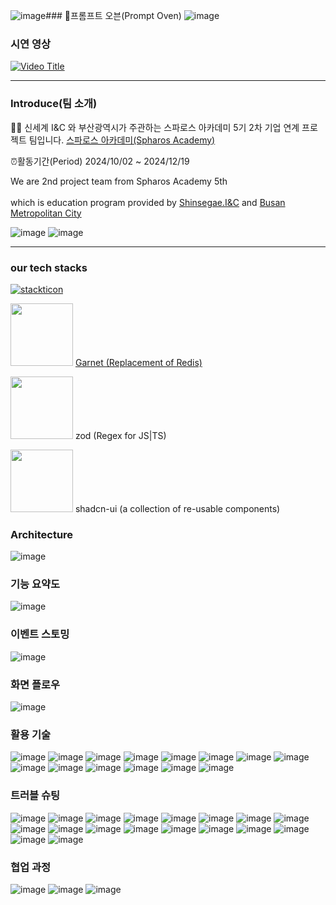 ![image](https://github.com/user-attachments/assets/aa99f96a-f213-46ca-9c23-6d9b31bd0db8)### 🐤프롬프트 오븐(Prompt Oven)
![image](https://github.com/user-attachments/assets/61aec1e6-c221-4098-8e33-ae43c322fde7)


### 시연 영상
[![Video Title](https://img.youtube.com/vi/AGIUcD3vmp8/0.jpg)](https://www.youtube.com/watch?v=AGIUcD3vmp8)


****
### Introduce(팀 소개)
 🙋‍♀️ 신세계 I&C 와 부산광역시가 주관하는 스파로스 아카데미 5기
2차 기업 연계 프로젝트 팀입니다.
[스파로스 아카데미(Spharos Academy)](https://swedu.spharosacademy.com/spharos_total.html)

⏰활동기간(Period) 2024/10/02 ~ 2024/12/19

We are 2nd project team from Spharos Academy 5th <br></br> which is education program provided by [Shinsegae.I&C](https://shinsegae-inc.com/) and [Busan Metropolitan City](busan.go.kr) 

![image](https://github.com/user-attachments/assets/726e04ef-b746-46f8-851b-25239c7e1a5e)
![image](https://github.com/user-attachments/assets/b06692b2-5b8b-42dd-a069-93991e1aeeed)



****

### our tech stacks
[![stackticon](https://firebasestorage.googleapis.com/v0/b/stackticon-81399.appspot.com/o/images%2F1732863069435?alt=media&token=6dd8236c-13f8-48e2-9511-445c592e7a2c)](https://github.com/msdio/stackticon)

<img src="https://microsoft.github.io/garnet/img/garnet-logo-diamond.png" width="100"></img> [Garnet (Replacement of Redis)](https://github.com/microsoft/garnet)

<img src="https://zod.dev/logo.svg" width="100"></img> zod (Regex for JS|TS)

<img src="https://mediaresource.sfo2.digitaloceanspaces.com/wp-content/uploads/2024/04/20161105/shadcn-ui-logo-EF735EC0E5-seeklogo.com.png" width="100"></img> shadcn-ui (a collection of re-usable components)


### Architecture
![image](https://github.com/user-attachments/assets/dfcb1e13-ecfd-453f-935e-2e308c7c4986)

### 기능 요약도
![image](https://github.com/user-attachments/assets/cacad65a-0eff-4af2-82c9-72e6cdd21331)


### 이벤트 스토밍
![image](https://github.com/user-attachments/assets/535cfb15-0ac9-425f-8f4e-a95a7bccc929)

### 화면 플로우
![image](https://github.com/user-attachments/assets/794bcbde-91a5-4f58-8c5a-49f58bd79980)

### 활용 기술
![image](https://github.com/user-attachments/assets/0f946b91-195a-4f97-ba9e-7dd927d2e00f)
![image](https://github.com/user-attachments/assets/ad6aae53-2a76-45a9-88ac-cdaf88be8a57)
![image](https://github.com/user-attachments/assets/c9345828-06e8-45e1-b70c-187fb37df462)
![image](https://github.com/user-attachments/assets/4840a57b-ac67-48ee-b11e-94f7bb9c289e)
![image](https://github.com/user-attachments/assets/be8f162c-8968-4750-bea7-8941e67f4f75)
![image](https://github.com/user-attachments/assets/89aa4936-3dc4-4bd1-8a75-b988da24b705)
![image](https://github.com/user-attachments/assets/6d649a08-a7b8-4480-bcb0-e1e26c2f053e)
![image](https://github.com/user-attachments/assets/17216c33-718f-43e1-9d9b-f6e98ca71f19)
![image](https://github.com/user-attachments/assets/6005fef1-c5cc-4ba7-a6cc-c3f756e9501c)
![image](https://github.com/user-attachments/assets/bff39922-3559-40b0-a76c-536c3f13764e)
![image](https://github.com/user-attachments/assets/26d111c3-d312-42ea-9e81-5ce5a74282c5)
![image](https://github.com/user-attachments/assets/67550bbc-797a-4259-a261-91b6f5cbb7d3)
![image](https://github.com/user-attachments/assets/5b026639-7bbe-4b9f-b597-40879de539e7)
![image](https://github.com/user-attachments/assets/2d43ce92-f6a9-478c-955f-bab8fd94044d)

### 트러블 슈팅
![image](https://github.com/user-attachments/assets/8cac2d69-e8fb-4215-8ec8-1411cbd8558f)
![image](https://github.com/user-attachments/assets/ea81fcc4-b980-4313-a2d9-28b5122bf615)
![image](https://github.com/user-attachments/assets/2609c3b9-8ae3-494f-a6a7-69af73a0823f)
![image](https://github.com/user-attachments/assets/3fef3e96-5f36-455a-bdf4-dacc6d3ba6ea)
![image](https://github.com/user-attachments/assets/de4aa527-3a58-4e70-ab3f-1bf1b8cf60e4)
![image](https://github.com/user-attachments/assets/1c1a9ee9-4d54-4d4c-af5f-2d7a25e94dfc)
![image](https://github.com/user-attachments/assets/2747594c-6149-4ff3-bc29-0b891b5948c6)
![image](https://github.com/user-attachments/assets/e3ba5591-57f0-4445-a0b9-ad717df9aac8)
![image](https://github.com/user-attachments/assets/5583a0a9-8291-4d25-9bf5-a7798b7bde6c)
![image](https://github.com/user-attachments/assets/ad9fb97f-8876-4a19-ae73-ccdaecbb003a)
![image](https://github.com/user-attachments/assets/f7a1f84f-3dc9-4132-9c47-cd48b821a918)
![image](https://github.com/user-attachments/assets/212cc7cc-2b26-4078-9dc5-57a9e91839b1)
![image](https://github.com/user-attachments/assets/aed79069-b8a2-4dae-aefd-fad50eacb5c1)
![image](https://github.com/user-attachments/assets/835e1a2e-19c7-4807-bb56-39aff83fd104)
![image](https://github.com/user-attachments/assets/a02e345c-792f-4b34-ae09-9f20a3f7b117)
![image](https://github.com/user-attachments/assets/1d7bcd32-9f51-4282-8ae3-62e9df218492)
![image](https://github.com/user-attachments/assets/a330907b-0f31-455d-98b8-2b90ace72cdc)
![image](https://github.com/user-attachments/assets/31d7d1c9-0416-45c5-b5a2-66148b2f1576)

### 협업 과정
![image](https://github.com/user-attachments/assets/a893c989-a24e-409f-b4d1-1a5746a98cdf)
![image](https://github.com/user-attachments/assets/c2ebed46-f2bd-4739-b01f-76968261c455)
![image](https://github.com/user-attachments/assets/9e53d7fb-36b8-4d95-906d-9533dd7626ec)



